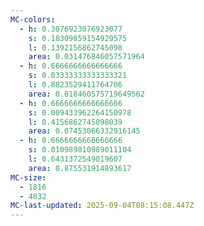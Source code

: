 ```yaml
---
MC-colors:
  - h: 0.3076923076923077
    s: 0.18309859154929575
    l: 0.1392156862745098
    area: 0.031476846057571964
  - h: 0.6666666666666666
    s: 0.03333333333333321
    l: 0.8823529411764706
    area: 0.018460575719649562
  - h: 0.6666666666666666
    s: 0.009433962264150978
    l: 0.4156862745098039
    area: 0.07453066332916145
  - h: 0.6666666666666666
    s: 0.010989010989011104
    l: 0.6431372549019607
    area: 0.875531914893617
MC-size:
  - 1816
  - 4032
MC-last-updated: 2025-09-04T08:15:08.447Z
---
```

